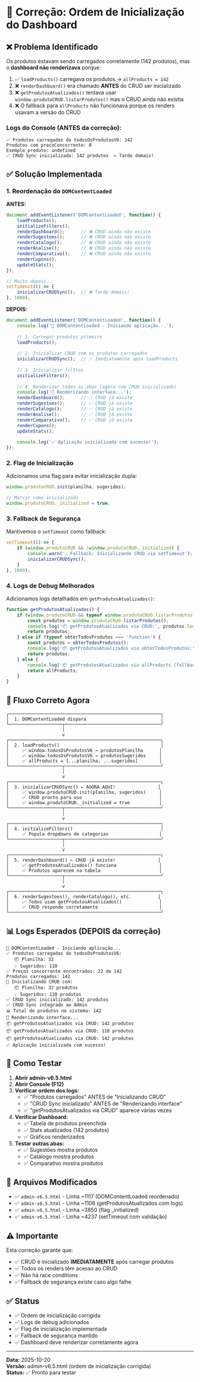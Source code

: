 # 🔧 Correção: Ordem de Inicialização do Dashboard

## ❌ Problema Identificado

Os produtos estavam sendo carregados corretamente (142 produtos), mas o **dashboard não renderizava** porque:

1. ✅ `loadProducts()` carregava os produtos → `allProducts = 142`
2. ❌ `renderDashboard()` era chamado **ANTES** do CRUD ser inicializado
3. ❌ `getProdutosAtualizados()` tentava usar `window.produtoCRUD.listarProdutos()` mas o CRUD ainda não existia
4. ❌ O fallback para `allProducts` não funcionava porque os renders usavam a versão do CRUD

### Logs do Console (ANTES da correção):
```
✅ Produtos carregados do todosOsProdutosV6: 142
Produtos com precoConcorrente: 0
Exemplo produto: undefined
✅ CRUD Sync inicializado: 142 produtos  ← Tarde demais!
```

## ✅ Solução Implementada

### 1. Reordenação do `DOMContentLoaded`

**ANTES:**
```javascript
document.addEventListener('DOMContentLoaded', function() {
    loadProducts();
    initializeFilters();
    renderDashboard();      // ❌ CRUD ainda não existe
    renderSugestoes();      // ❌ CRUD ainda não existe
    renderCatalogo();       // ❌ CRUD ainda não existe
    renderAnalise();        // ❌ CRUD ainda não existe
    renderComparativo();    // ❌ CRUD ainda não existe
    renderCupons();
    updateStats();
});

// Muito depois...
setTimeout(() => {
    inicializarCRUDSync();  // ❌ Tarde demais!
}, 1000);
```

**DEPOIS:**
```javascript
document.addEventListener('DOMContentLoaded', function() {
    console.log('🚀 DOMContentLoaded - Iniciando aplicação...');
    
    // 1. Carregar produtos primeiro
    loadProducts();
    
    // 2. Inicializar CRUD com os produtos carregados
    inicializarCRUDSync();  // ✅ Imediatamente após loadProducts
    
    // 3. Inicializar filtros
    initializeFilters();
    
    // 4. Renderizar todas as abas (agora com CRUD inicializado)
    console.log('🎨 Renderizando interface...');
    renderDashboard();      // ✅ CRUD já existe
    renderSugestoes();      // ✅ CRUD já existe
    renderCatalogo();       // ✅ CRUD já existe
    renderAnalise();        // ✅ CRUD já existe
    renderComparativo();    // ✅ CRUD já existe
    renderCupons();
    updateStats();
    
    console.log('✅ Aplicação inicializada com sucesso!');
});
```

### 2. Flag de Inicialização

Adicionamos uma flag para evitar inicialização dupla:

```javascript
window.produtoCRUD.init(planilha, sugeridos);

// Marcar como inicializado
window.produtoCRUD._initialized = true;
```

### 3. Fallback de Segurança

Mantivemos o `setTimeout` como fallback:

```javascript
setTimeout(() => {
    if (window.produtoCRUD && !window.produtoCRUD._initialized) {
        console.warn('⚠️ Fallback: Inicializando CRUD via setTimeout');
        inicializarCRUDSync();
    }
}, 1000);
```

### 4. Logs de Debug Melhorados

Adicionamos logs detalhados em `getProdutosAtualizados()`:

```javascript
function getProdutosAtualizados() {
    if (window.produtoCRUD && typeof window.produtoCRUD.listarProdutos === 'function') {
        const produtos = window.produtoCRUD.listarProdutos();
        console.log('📦 getProdutosAtualizados via CRUD:', produtos.length, 'produtos');
        return produtos;
    } else if (typeof obterTodosProdutos === 'function') {
        const produtos = obterTodosProdutos();
        console.log('📦 getProdutosAtualizados via obterTodosProdutos:', produtos.length, 'produtos');
        return produtos;
    } else {
        console.log('📦 getProdutosAtualizados via allProducts (fallback):', allProducts.length, 'produtos');
        return allProducts;
    }
}
```

## 🔄 Fluxo Correto Agora

```
┌─────────────────────────────────────────────────────────┐
│  1. DOMContentLoaded dispara                            │
└────────────────────┬────────────────────────────────────┘
                     │
                     v
┌─────────────────────────────────────────────────────────┐
│  2. loadProducts()                                      │
│     ✅ window.todosOsProdutosV6 → produtosPlanilha      │
│     ✅ window.todosOsProdutosV6 → produtosSugeridos     │
│     ✅ allProducts = [...planilha, ...sugeridos]        │
└────────────────────┬────────────────────────────────────┘
                     │
                     v
┌─────────────────────────────────────────────────────────┐
│  3. inicializarCRUDSync() ← AGORA AQUI!                │
│     ✅ window.produtoCRUD.init(planilha, sugeridos)     │
│     ✅ CRUD pronto para uso                             │
│     ✅ window.produtoCRUD._initialized = true           │
└────────────────────┬────────────────────────────────────┘
                     │
                     v
┌─────────────────────────────────────────────────────────┐
│  4. initializeFilters()                                 │
│     ✅ Popula dropdowns de categorias                   │
└────────────────────┬────────────────────────────────────┘
                     │
                     v
┌─────────────────────────────────────────────────────────┐
│  5. renderDashboard() ← CRUD já existe!                │
│     ✅ getProdutosAtualizados() funciona                │
│     ✅ Produtos aparecem na tabela                      │
└────────────────────┬────────────────────────────────────┘
                     │
                     v
┌─────────────────────────────────────────────────────────┐
│  6. renderSugestoes(), renderCatalogo(), etc.          │
│     ✅ Todos usam getProdutosAtualizados()              │
│     ✅ CRUD responde corretamente                       │
└─────────────────────────────────────────────────────────┘
```

## 📊 Logs Esperados (DEPOIS da correção)

```
🚀 DOMContentLoaded - Iniciando aplicação...
✅ Produtos carregados do todosOsProdutosV6:
   📦 Planilha: 32
   💡 Sugeridos: 110
✅ Preços concorrente encontrados: 22 de 142
Produtos carregados: 142
🔄 Inicializando CRUD com:
   📦 Planilha: 32 produtos
   💡 Sugeridos: 110 produtos
✅ CRUD Sync inicializado: 142 produtos
✅ CRUD Sync integrado ao Admin
📊 Total de produtos no sistema: 142
🎨 Renderizando interface...
📦 getProdutosAtualizados via CRUD: 142 produtos
📦 getProdutosAtualizados via CRUD: 110 produtos
📦 getProdutosAtualizados via CRUD: 142 produtos
✅ Aplicação inicializada com sucesso!
```

## 🧪 Como Testar

1. **Abrir admin-v6.5.html**
2. **Abrir Console (F12)**
3. **Verificar ordem dos logs:**
   - ✅ "Produtos carregados" ANTES de "Inicializando CRUD"
   - ✅ "CRUD Sync inicializado" ANTES de "Renderizando interface"
   - ✅ "getProdutosAtualizados via CRUD" aparece várias vezes
4. **Verificar Dashboard:**
   - ✅ Tabela de produtos preenchida
   - ✅ Stats atualizados (142 produtos)
   - ✅ Gráficos renderizados
5. **Testar outras abas:**
   - ✅ Sugestões mostra produtos
   - ✅ Catálogo mostra produtos
   - ✅ Comparativo mostra produtos

## 📝 Arquivos Modificados

- ✅ `admin-v6.5.html` - Linha ~1117 (DOMContentLoaded reordenado)
- ✅ `admin-v6.5.html` - Linha ~1106 (getProdutosAtualizados com logs)
- ✅ `admin-v6.5.html` - Linha ~3850 (flag _initialized)
- ✅ `admin-v6.5.html` - Linha ~4237 (setTimeout com validação)

## ⚠️ Importante

Esta correção garante que:
- ✅ CRUD é inicializado **IMEDIATAMENTE** após carregar produtos
- ✅ Todos os renders têm acesso ao CRUD
- ✅ Não há race conditions
- ✅ Fallback de segurança existe caso algo falhe

## ✅ Status

- ✅ Ordem de inicialização corrigida
- ✅ Logs de debug adicionados
- ✅ Flag de inicialização implementada
- ✅ Fallback de segurança mantido
- ✅ Dashboard deve renderizar corretamente agora

---

**Data:** 2025-10-20  
**Versão:** admin-v6.5.html (ordem de inicialização corrigida)  
**Status:** ✅ Pronto para testar
